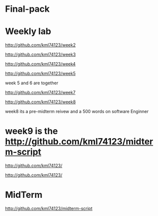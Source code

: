 # Final-pack

# Weekly lab
http://github.com/kml74123/week2

http://github.com/kml74123/week3

http://github.com/kml74123/week4

http://github.com/kml74123/week5

week 5 and 6 are together

http://github.com/kml74123/week7

http://github.com/kml74123/week8

week8 its a pre-midterm reivew and a 500 words on software Enginner

# week9 is the http://github.com/kml74123/midterm-script 


http://github.com/kml74123/

http://github.com/kml74123/





# MidTerm
http://github.com/kml74123/midterm-script







